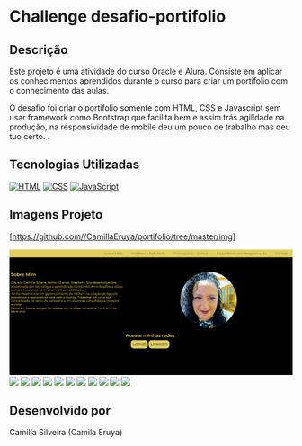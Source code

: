 # Challenge desafio-portifolio


## Descrição

Este projeto é uma atividade do curso Oracle e Alura. Consiste em aplicar os conhecimentos aprendidos durante o curso para criar um portifolio com o conhecimento das aulas.

O desafio foi criar o portifolio somente com HTML, CSS e Javascript sem usar framework como Bootstrap que facilita bem e assim trás agilidade na produção, na responsividade de mobile deu um pouco de trabalho mas deu tuo certo. .

## Tecnologias Utilizadas

[![HTML](https://img.shields.io/badge/HTML-E34F26?style=for-the-badge&logo=html5&logoColor=white)](https://developer.mozilla.org/pt-BR/docs/Web/HTML)
[![CSS](https://img.shields.io/badge/CSS-1572B6?style=for-the-badge&logo=css3&logoColor=white)](https://developer.mozilla.org/pt-BR/docs/Web/CSS)
[![JavaScript](https://img.shields.io/badge/JavaScript-F7DF1E?style=for-the-badge&logo=javascript&logoColor=black)](https://developer.mozilla.org/pt-BR/docs/Web/JavaScript)

## Imagens Projeto

[https://github.com//CamillaEruya/portifolio/tree/master/img]

<img src="./img/portifolio1.png">
<img src="./portifolio/img/portifolio2.png">
<img src="./portifolio/img/portifolio3.png">
<img src="./portifolio/img/portifolio4.png">
<img src="./portifolio/img/portifolio5.png">
<img src="./portifolio/img/portifolioContato1.png">
<img src="./portifolio/img/portifolioContato2.png">
<img src="./portifolio/img/portifolioRespMobile1.png">
<img src="./portifolio/img/portifolioRespMobile2.png">
<img src="./portifolio/img/portifolioRespTablet1.png">
<img src="./portifolio/img/portifolioRespTablet2.png">
<img src="./portifolio/img/portifolioRespMenu.png">






## Desenvolvido por

Camilla Silveira (Camila Eruya)
